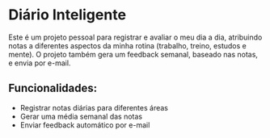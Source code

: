 # Diário Inteligente

Este é um projeto pessoal para registrar e avaliar o meu dia a dia, atribuindo notas a diferentes aspectos da minha rotina (trabalho, treino, estudos e mente). O projeto também gera um feedback semanal, baseado nas notas, e envia por e-mail.

## Funcionalidades:
- Registrar notas diárias para diferentes áreas
- Gerar uma média semanal das notas
- Enviar feedback automático por e-mail